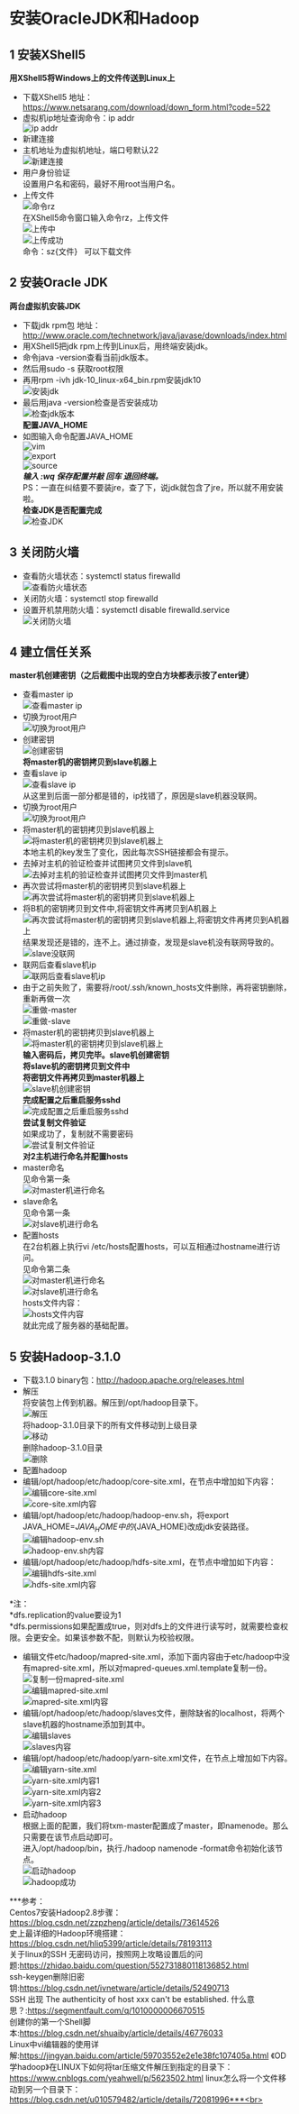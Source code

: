 # 安装OracleJDK和Hadoop
## 1 安装XShell5
**用XShell5将Windows上的文件传送到Linux上**<br>
* 下载XShell5 地址：https://www.netsarang.com/download/down_form.html?code=522<br>
* 虚拟机ip地址查询命令：ip addr<br>
![ip addr](https://github.com/tangxim/Hadoop/blob/master/02-OracleJDK-Hadoop/1-01.png)
* 新建连接<br>
 * 主机地址为虚拟机地址，端口号默认22<br>
 ![新建连接](https://github.com/tangxim/Hadoop/blob/master/02-OracleJDK-Hadoop/1-02.png)
 * 用户身份验证<br>
 设置用户名和密码，最好不用root当用户名。<br>
 * 上传文件<br>
 ![命令rz](https://github.com/tangxim/Hadoop/blob/master/02-OracleJDK-Hadoop/1-03.png)<br>
 在XShell5命令窗口输入命令rz，上传文件<br>
 ![上传中](https://github.com/tangxim/Hadoop/blob/master/02-OracleJDK-Hadoop/1-04.png)<br>
 ![上传成功](https://github.com/tangxim/Hadoop/blob/master/02-OracleJDK-Hadoop/1-05.png)<br>
 命令：sz{文件}   可以下载文件<br>
## 2 安装Oracle JDK
**两台虚拟机安装JDK**<br>
* 下载jdk rpm包 地址：http://www.oracle.com/technetwork/java/javase/downloads/index.html<br>
* 用XShell5把jdk rpm上传到Linux后，用终端安装jdk。<br>
* 命令java -version查看当前jdk版本。<br>
* 然后用sudo -s 获取root权限<br>
* 再用rpm -ivh jdk-10_linux-x64_bin.rpm安装jdk10<br>
 ![安装jdk](https://github.com/tangxim/Hadoop/blob/master/02-OracleJDK-Hadoop/1-06.png)<br>
* 最后用java -version检查是否安装成功<br>
 ![检查jdk版本](https://github.com/tangxim/Hadoop/blob/master/02-OracleJDK-Hadoop/1-07.png)<br>
**配置JAVA_HOME**<br>
* 如图输入命令配置JAVA_HOME<br>
 ![vim](https://github.com/tangxim/Hadoop/blob/master/02-OracleJDK-Hadoop/1-08.png)<br>
 ![export](https://github.com/tangxim/Hadoop/blob/master/02-OracleJDK-Hadoop/1-10.png)<br>
 ![source](https://github.com/tangxim/Hadoop/blob/master/02-OracleJDK-Hadoop/1-09.png)<br>
***输入  :wq  保存配置并敲  回车  退回终端。***<br>
PS：一直在纠结要不要装jre，查了下，说jdk就包含了jre，所以就不用安装啦。<br>
**检查JDK是否配置完成**<br>
 ![检查JDK](https://github.com/tangxim/Hadoop/blob/master/02-OracleJDK-Hadoop/1-11.png)<br>
## 3 关闭防火墙
* 查看防火墙状态：systemctl status firewalld<br>
 ![查看防火墙状态](https://github.com/tangxim/Hadoop/blob/master/02-OracleJDK-Hadoop/2-01.png)<br>
* 关闭防火墙：systemctl stop firewalld<br>
* 设置开机禁用防火墙：systemctl disable firewalld.service<br>
 ![关闭防火墙](https://github.com/tangxim/Hadoop/blob/master/02-OracleJDK-Hadoop/2-02.png)<br>
## 4 建立信任关系
**master机创建密钥（之后截图中出现的空白方块都表示按了enter键）**<br>
* 查看master ip<br>
 ![查看master ip](https://github.com/tangxim/Hadoop/blob/master/02-OracleJDK-Hadoop/3-01.png)<br>
* 切换为root用户<br>
 ![切换为root用户](https://github.com/tangxim/Hadoop/blob/master/02-OracleJDK-Hadoop/3-02.png)<br>
* 创建密钥<br>
 ![创建密钥](https://github.com/tangxim/Hadoop/blob/master/02-OracleJDK-Hadoop/3-03.png)<br>
**将master机的密钥拷贝到slave机器上**<br>
* 查看slave ip<br>
 ![查看slave ip](https://github.com/tangxim/Hadoop/blob/master/02-OracleJDK-Hadoop/3-04.png)<br>
 从这里到后面一部分都是错的，ip找错了，原因是slave机器没联网。<br>
* 切换为root用户<br>
 ![切换为root用户](https://github.com/tangxim/Hadoop/blob/master/02-OracleJDK-Hadoop/3-05.png)<br>
* 将master机的密钥拷贝到slave机器上<br>
 ![将master机的密钥拷贝到slave机器上](https://github.com/tangxim/Hadoop/blob/master/02-OracleJDK-Hadoop/3-06.png)<br>
 本地主机的key发生了变化，因此每次SSH链接都会有提示。<br>
* 去掉对主机的验证检查并试图拷贝文件到slave机<br>
 ![去掉对主机的验证检查并试图拷贝文件到master机](https://github.com/tangxim/Hadoop/blob/master/02-OracleJDK-Hadoop/3-07.png)<br>
* 再次尝试将master机的密钥拷贝到slave机器上<br>
 ![再次尝试将master机的密钥拷贝到slave机器上](https://github.com/tangxim/Hadoop/blob/master/02-OracleJDK-Hadoop/3-08.png)<br>
* 将B机的密钥拷贝到文件中,将密钥文件再拷贝到A机器上<br>
 ![再次尝试将master机的密钥拷贝到slave机器上,将密钥文件再拷贝到A机器上](https://github.com/tangxim/Hadoop/blob/master/02-OracleJDK-Hadoop/3-09.png)<br>
 结果发现还是错的，连不上。通过排查，发现是slave机没有联网导致的。<br>
 ![slave没联网](https://github.com/tangxim/Hadoop/blob/master/02-OracleJDK-Hadoop/3-20.png)<br>
* 联网后查看slave机ip<br>
 ![联网后查看slave机ip](https://github.com/tangxim/Hadoop/blob/master/02-OracleJDK-Hadoop/3-10.png)<br>
* 由于之前失败了，需要将/root/.ssh/known_hosts文件删除，再将密钥删除，重新再做一次<br>
 ![重做-master](https://github.com/tangxim/Hadoop/blob/master/02-OracleJDK-Hadoop/3-12.png)<br>
 ![重做-slave](https://github.com/tangxim/Hadoop/blob/master/02-OracleJDK-Hadoop/3-11.png)<br>
* 将master机的密钥拷贝到slave机器上<br>
 ![将master机的密钥拷贝到slave机器上](https://github.com/tangxim/Hadoop/blob/master/02-OracleJDK-Hadoop/3-13.png)<br>
**输入密码后，拷贝完毕。slave机创建密钥**<br>
**将slave机的密钥拷贝到文件中**<br>
**将密钥文件再拷贝到master机器上**<br>
 ![slave机创建密钥](https://github.com/tangxim/Hadoop/blob/master/02-OracleJDK-Hadoop/3-14.png)<br>
**完成配置之后重启服务sshd**<br>
 ![完成配置之后重启服务sshd](https://github.com/tangxim/Hadoop/blob/master/02-OracleJDK-Hadoop/3-15.png)<br>
**尝试复制文件验证**<br>
 如果成功了，复制就不需要密码<br>
 ![尝试复制文件验证](https://github.com/tangxim/Hadoop/blob/master/02-OracleJDK-Hadoop/3-16.png)<br>
**对2主机进行命名并配置hosts**<br>
* master命名<br>
 见命令第一条<br>
 ![对master机进行命名](https://github.com/tangxim/Hadoop/blob/master/02-OracleJDK-Hadoop/3-17.png)<br>
* slave命名<br>
 见命令第一条<br>
 ![对slave机进行命名](https://github.com/tangxim/Hadoop/blob/master/02-OracleJDK-Hadoop/3-18.png)<br>
* 配置hosts<br>
 在2台机器上执行vi /etc/hosts配置hosts，可以互相通过hostname进行访问。<br>
 见命令第二条<br>
 ![对master机进行命名](https://github.com/tangxim/Hadoop/blob/master/02-OracleJDK-Hadoop/3-17.png)<br>
 ![对slave机进行命名](https://github.com/tangxim/Hadoop/blob/master/02-OracleJDK-Hadoop/3-18.png)<br>
 hosts文件内容：<br>
 ![hosts文件内容](https://github.com/tangxim/Hadoop/blob/master/02-OracleJDK-Hadoop/3-19.png)<br>
 就此完成了服务器的基础配置。<br>
## 5 安装Hadoop-3.1.0
* 下载3.1.0 binary包：http://hadoop.apache.org/releases.html<br>
* 解压<br>
 将安装包上传到机器。解压到/opt/hadoop目录下。<br>
 ![解压](https://github.com/tangxim/Hadoop/blob/master/02-OracleJDK-Hadoop/4-01.png)<br>
 将hadoop-3.1.0目录下的所有文件移动到上级目录<br>
 ![移动](https://github.com/tangxim/Hadoop/blob/master/02-OracleJDK-Hadoop/4-02.png)<br>
 删除hadoop-3.1.0目录<br>
 ![删除](https://github.com/tangxim/Hadoop/blob/master/02-OracleJDK-Hadoop/4-03.png)<br>
* 配置hadoop<br>
 * 编辑/opt/hadoop/etc/hadoop/core-site.xml，在<configuration>节点中增加如下内容：<br>
 ![编辑core-site.xml](https://github.com/tangxim/Hadoop/blob/master/02-OracleJDK-Hadoop/4-04.png)<br>
 ![core-site.xml内容](https://github.com/tangxim/Hadoop/blob/master/02-OracleJDK-Hadoop/4-05.png)<br>
 * 编辑/opt/hadoop/etc/hadoop/hadoop-env.sh，将export JAVA_HOME=${JAVA_HOME}中的${JAVA_HOME}改成jdk安装路径。<br>
 ![编辑hadoop-env.sh](https://github.com/tangxim/Hadoop/blob/master/02-OracleJDK-Hadoop/4-06.png)<br>
 ![hadoop-env.sh内容](https://github.com/tangxim/Hadoop/blob/master/02-OracleJDK-Hadoop/4-07.png)<br>
 * 编辑/opt/hadoop/etc/hadoop/hdfs-site.xml，在<configuration>节点中增加如下内容：<br>
 ![编辑hdfs-site.xml](https://github.com/tangxim/Hadoop/blob/master/02-OracleJDK-Hadoop/4-08.png)<br>
 ![hdfs-site.xml内容](https://github.com/tangxim/Hadoop/blob/master/02-OracleJDK-Hadoop/4-09.png)<br>
 
 *注：<br>
 *dfs.replication的value要设为1<br>
 *dfs.permissions如果配置成true，则对dfs上的文件进行读写时，就需要检查权限。会更安全。如果该参数不配，则默认为校验权限。<br>
 
 * 编辑文件etc/hadoop/mapred-site.xml，添加下面内容由于etc/hadoop中没有mapred-site.xml，所以对mapred-queues.xml.template复制一份。<br>
 ![复制一份mapred-site.xml](https://github.com/tangxim/Hadoop/blob/master/02-OracleJDK-Hadoop/4-10.png)<br>
 ![编辑mapred-site.xml](https://github.com/tangxim/Hadoop/blob/master/02-OracleJDK-Hadoop/4-11.png)<br>
 ![mapred-site.xml内容](https://github.com/tangxim/Hadoop/blob/master/02-OracleJDK-Hadoop/4-12.png)<br>
 * 编辑/opt/hadoop/etc/hadoop/slaves文件，删除缺省的localhost，将两个slave机器的hostname添加到其中。<br>
 ![编辑slaves](https://github.com/tangxim/Hadoop/blob/master/02-OracleJDK-Hadoop/4-13.png)<br>
 ![slaves内容](https://github.com/tangxim/Hadoop/blob/master/02-OracleJDK-Hadoop/4-14.png)<br>
 * 编辑/opt/hadoop/etc/hadoop/yarn-site.xml文件，在<configuration>节点上增加如下内容。<br>
 ![编辑yarn-site.xml](https://github.com/tangxim/Hadoop/blob/master/02-OracleJDK-Hadoop/4-15.png)<br>
 ![yarn-site.xml内容1](https://github.com/tangxim/Hadoop/blob/master/02-OracleJDK-Hadoop/4-16.png)<br>
 ![yarn-site.xml内容2](https://github.com/tangxim/Hadoop/blob/master/02-OracleJDK-Hadoop/4-17.png)<br>
 ![yarn-site.xml内容3](https://github.com/tangxim/Hadoop/blob/master/02-OracleJDK-Hadoop/4-18.png)<br>
 * 启动hadoop<br>
 根据上面的配置，我们将txm-master配置成了master，即namenode。那么只需要在该节点启动即可。<br>
 进入/opt/hadoop/bin，执行./hadoop namenode -format命令初始化该节点。<br>
 ![启动hadoop](https://github.com/tangxim/Hadoop/blob/master/02-OracleJDK-Hadoop/4-19.png)<br>
 ![hadoop成功](https://github.com/tangxim/Hadoop/blob/master/02-OracleJDK-Hadoop/4-20.png)<br>
 
 
***参考：<br>
Centos7安装Hadoop2.8步骤：https://blog.csdn.net/zzpzheng/article/details/73614526<br>
史上最详细的Hadoop环境搭建：https://blog.csdn.net/hliq5399/article/details/78193113<br>
关于linux的SSH 无密码访问，按照网上攻略设置后的问题:https://zhidao.baidu.com/question/552731880118136852.html<br>
ssh-keygen删除旧密钥:https://blog.csdn.net/ivnetware/article/details/52490713<br>
SSH 出现 The authenticity of host xxx can't be established. 什么意思？:https://segmentfault.com/q/1010000006670515<br>
创建你的第一个Shell脚本:https://blog.csdn.net/shuaiby/article/details/46776033<br>
Linux中vi编辑器的使用详解:https://jingyan.baidu.com/article/59703552e2e1e38fc107405a.html
《OD学hadoop》在LINUX下如何将tar压缩文件解压到指定的目录下：https://www.cnblogs.com/yeahwell/p/5623502.html
linux怎么将一个文件移动到另一个目录下：https://blog.csdn.net/u010579482/article/details/72081996***<br>

